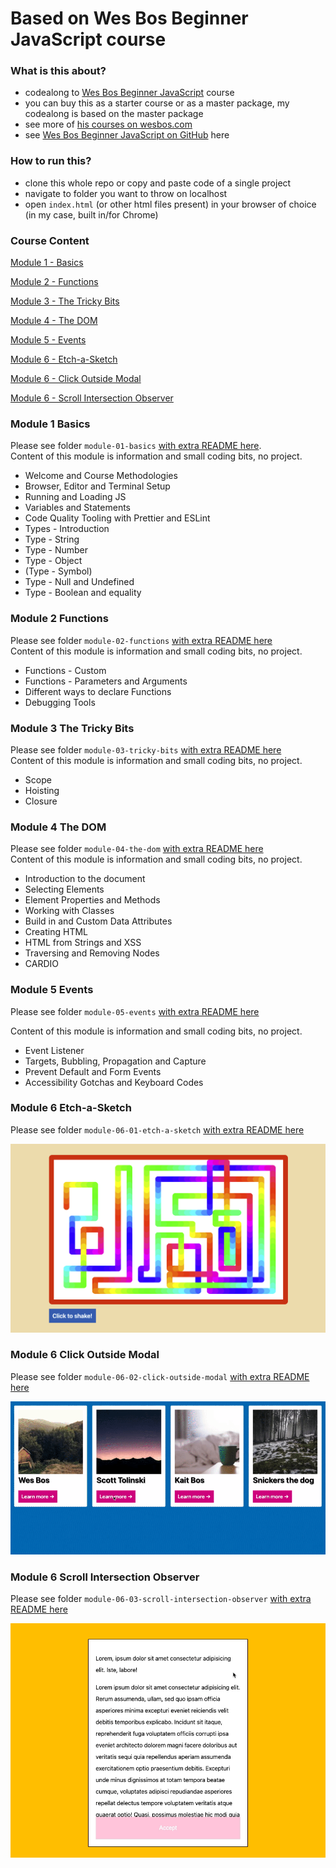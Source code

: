 # Based on Wes Bos Beginner JavaScript course

### What is this about?

- codealong to [Wes Bos Beginner JavaScript](https://beginnerjavascript.com/) course
- you can buy this as a starter course or as a master package, my codealong is based on the master package
- see more of [his courses on wesbos.com](https://wesbos.com/courses)
- see [Wes Bos Beginner JavaScript on GitHub](https://github.com/wesbos/beginner-javascript) here

### How to run this?

- clone this whole repo or copy and paste code of a single project
- navigate to folder you want to throw on localhost
- open `index.html` (or other html files present) in your browser of choice (in my case, built in/for Chrome)

### Course Content

[Module 1 - Basics](#module-1-basics)

[Module 2 - Functions](#module-2-functions)

[Module 3 - The Tricky Bits](#module-3-the-tricky-bits)

[Module 4 - The DOM](#module-4-the-dom)

[Module 5 - Events](#module-5-events)

[Module 6 - Etch-a-Sketch](#module-6-etch-a-sketch)

[Module 6 - Click Outside Modal](#module-6-click-outside-modal)

[Module 6 - Scroll Intersection Observer](#module-6-scroll-intersection-observer)

### Module 1 Basics

Please see folder `module-01-basics` [with extra README here](./module-01-basics/README.md).<br>
Content of this module is information and small coding bits, no project.

- Welcome and Course Methodologies
- Browser, Editor and Terminal Setup
- Running and Loading JS
- Variables and Statements
- Code Quality Tooling with Prettier and ESLint
- Types - Introduction
- Type - String
- Type - Number
- Type - Object
- (Type - Symbol)
- Type - Null and Undefined
- Type - Boolean and equality

### Module 2 Functions

Please see folder `module-02-functions` [with extra README here](./module-02-functions/README.md)<br>
Content of this module is information and small coding bits, no project.

- Functions - Custom
- Functions - Parameters and Arguments
- Different ways to declare Functions
- Debugging Tools

### Module 3 The Tricky Bits

Please see folder `module-03-tricky-bits` [with extra README here](./module-03-tricky-bits/README.md)<br>
Content of this module is information and small coding bits, no project.

- Scope
- Hoisting
- Closure

### Module 4 The DOM

Please see folder `module-04-the-dom` [with extra README here](./module-04-the-dom/README.md)<br>
Content of this module is information and small coding bits, no project.

- Introduction to the document
- Selecting Elements
- Element Properties and Methods
- Working with Classes
- Build in and Custom Data Attributes
- Creating HTML
- HTML from Strings and XSS
- Traversing and Removing Nodes
- CARDIO

### Module 5 Events

Please see folder `module-05-events` [with extra README here](./module-05-events/README.md)<br>

Content of this module is information and small coding bits, no project.

- Event Listener
- Targets, Bubbling, Propagation and Capture
- Prevent Default and Form Events
- Accessibility Gotchas and Keyboard Codes

### Module 6 Etch-a-Sketch

Please see folder `module-06-01-etch-a-sketch` [with extra README here](./module-06-01-etch-a-sketch/README.md)<br>

![etch-a-sketch](./module-06-01-etch-a-sketch/img/screen-mod0601-01.png)

### Module 6 Click Outside Modal

Please see folder `module-06-02-click-outside-modal` [with extra README here](./module-06-02-click-outside-modal/README.md)<br>

![click outside modal](./module-06-02-click-outside-modal/img/screen-mod0602-02.gif)

### Module 6 Scroll Intersection Observer

Please see folder `module-06-03-scroll-intersection-observer` [with extra README here](./module-06-03-scoll-intersection-observer/README.md)<br>

![intersection observer](./module-06-03-scoll-intersection-observer/img/screen-mod0603-000.gif)
